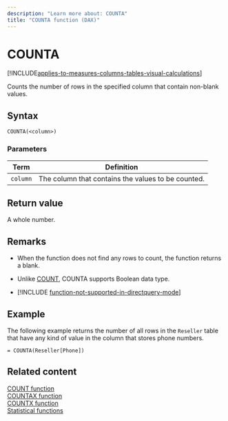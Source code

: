 ```yaml
---
description: "Learn more about: COUNTA"
title: "COUNTA function (DAX)"
---
```

# COUNTA

[!INCLUDE[applies-to-measures-columns-tables-visual-calculations](includes/applies-to-measures-columns-tables-visual-calculations.md)]

Counts the number of rows in the specified column that contain non-blank values.
  
## Syntax  
  
```dax
COUNTA(<column>)  
```
  
### Parameters
  
|Term|Definition|  
|--------|--------------|  
|`column`|The column that contains the values to be counted.|  
  
## Return value

A whole number.  
  
## Remarks  
  
- When the function does not find any rows to count, the function returns a blank.
- Unlike [COUNT](count-function-dax.md), COUNTA supports Boolean data type.

- [!INCLUDE [function-not-supported-in-directquery-mode](includes/function-not-supported-in-directquery-mode.md)]
  
## Example

The following example returns the number of all rows in the `Reseller` table that have any kind of value in the column that stores phone numbers. 
  
```dax
= COUNTA(Reseller[Phone])  
```
  
## Related content

[COUNT function](count-function-dax.md)  
[COUNTAX function](countax-function-dax.md)  
[COUNTX function](countx-function-dax.md)  
[Statistical functions](statistical-functions-dax.md)  
